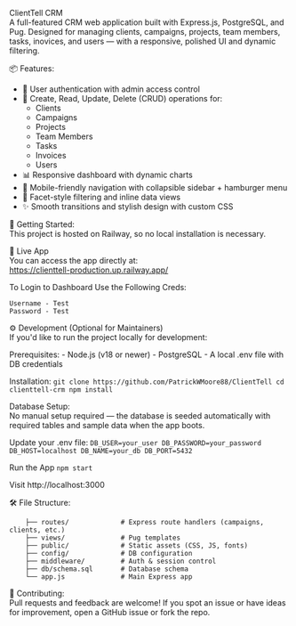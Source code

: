 ClientTell CRM  
A full-featured CRM web application built with Express.js, PostgreSQL, and Pug. Designed for managing clients, campaigns, projects, team members, tasks, inovices, and users — with a responsive, polished UI and dynamic filtering.

📦 Features:
- 🔐 User authentication with admin access control  
- 📁 Create, Read, Update, Delete (CRUD) operations for:  
    - Clients  
    - Campaigns  
    - Projects  
    - Team Members  
    - Tasks  
    - Invoices  
    - Users  
- 📊 Responsive dashboard with dynamic charts  
- 📱 Mobile-friendly navigation with collapsible sidebar + hamburger menu  
- 🔎 Facet-style filtering and inline data views  
- ✨ Smooth transitions and stylish design with custom CSS  

🚀 Getting Started:  
    This project is hosted on Railway, so no local installation is necessary.

🔗 Live App  
    You can access the app directly at:  
        https://clienttell-production.up.railway.app/

To Login to Dashboard Use the Following Creds:  
```
Username - Test
Password - Test
```



⚙️ Development (Optional for Maintainers)  
If you'd like to run the project locally for development:

Prerequisites:
    - Node.js (v18 or newer)
    - PostgreSQL
    - A local .env file with DB credentials


Installation:
    ```
    git clone https://github.com/PatrickWMoore88/ClientTell
    cd clienttell-crm
    npm install
    ```

Database Setup:  
    No manual setup required — the database is seeded automatically with required tables and sample data when the app boots.

Update your .env file:
    ```
    DB_USER=your_user
    DB_PASSWORD=your_password
    DB_HOST=localhost
    DB_NAME=your_db
    DB_PORT=5432
    ```

Run the App
    ```
    npm start
    ```

Visit http://localhost:3000

🛠 File Structure:
```
    ├── routes/             # Express route handlers (campaigns, clients, etc.)
    ├── views/              # Pug templates
    ├── public/             # Static assets (CSS, JS, fonts)
    ├── config/             # DB configuration
    ├── middleware/         # Auth & session control
    ├── db/schema.sql       # Database schema
    └── app.js              # Main Express app
```

🤝 Contributing:  
Pull requests and feedback are welcome! If you spot an issue or have ideas for improvement, open a GitHub issue or fork the repo.

